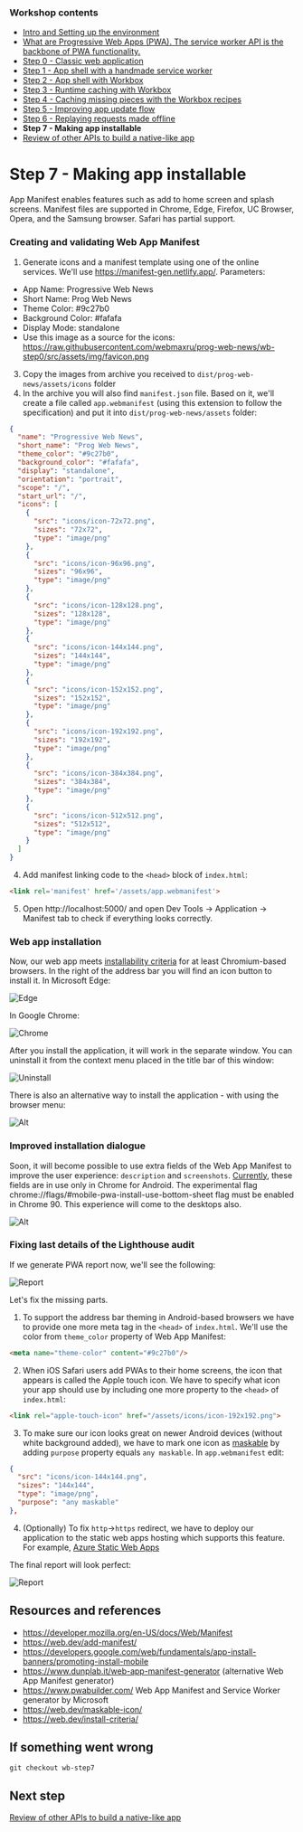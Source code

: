 ### Workshop contents

- [Intro and Setting up the environment](README.md)
- [What are Progressive Web Apps (PWA). The service worker API is the backbone of PWA functionality.](theory.md)
- [Step 0 - Classic web application](practice-step0.md)
- [Step 1 - App shell with a handmade service worker](practice-step1.md)
- [Step 2 - App shell with Workbox](practice-step2.md)
- [Step 3 - Runtime caching with Workbox](practice-step3.md)
- [Step 4 - Caching missing pieces with the Workbox recipes](practice-step4.md)
- [Step 5 - Improving app update flow](practice-step5.md)
- [Step 6 - Replaying requests made offline](practice-step6.md)
- **Step 7 - Making app installable**
- [Review of other APIs to build a native-like app](other-apis.md)

# Step 7 - Making app installable

App Manifest enables features such as add to home screen and splash screens. Manifest files are supported in Chrome, Edge, Firefox, UC Browser, Opera, and the Samsung browser. Safari has partial support.

### Creating and validating Web App Manifest

1) Generate icons and a manifest template using one of the online services. We'll use https://manifest-gen.netlify.app/. Parameters:
- App Name: Progressive Web News
- Short Name: Prog Web News
- Theme Color: #9c27b0
- Background Color: #fafafa
- Display Mode: standalone
- Use this image as a source for the icons: https://raw.githubusercontent.com/webmaxru/prog-web-news/wb-step0/src/assets/img/favicon.png
3) Copy the images from archive you received to `dist/prog-web-news/assets/icons` folder
4) In the archive you will also find `manifest.json` file. Based on it, we'll create a file called `app.webmanifest` (using this extension to follow the specification) and put it into `dist/prog-web-news/assets` folder:
```json
{
  "name": "Progressive Web News",
  "short_name": "Prog Web News",
  "theme_color": "#9c27b0",
  "background_color": "#fafafa",
  "display": "standalone",
  "orientation": "portrait",
  "scope": "/",
  "start_url": "/",
  "icons": [
    {
      "src": "icons/icon-72x72.png",
      "sizes": "72x72",
      "type": "image/png"
    },
    {
      "src": "icons/icon-96x96.png",
      "sizes": "96x96",
      "type": "image/png"
    },
    {
      "src": "icons/icon-128x128.png",
      "sizes": "128x128",
      "type": "image/png"
    },
    {
      "src": "icons/icon-144x144.png",
      "sizes": "144x144",
      "type": "image/png"
    },
    {
      "src": "icons/icon-152x152.png",
      "sizes": "152x152",
      "type": "image/png"
    },
    {
      "src": "icons/icon-192x192.png",
      "sizes": "192x192",
      "type": "image/png"
    },
    {
      "src": "icons/icon-384x384.png",
      "sizes": "384x384",
      "type": "image/png"
    },
    {
      "src": "icons/icon-512x512.png",
      "sizes": "512x512",
      "type": "image/png"
    }
  ]
}
```
4) Add manifest linking code to the `<head>` block of `index.html`:
```html
<link rel='manifest' href='/assets/app.webmanifest'>
```
5) Open http://localhost:5000/ and open Dev Tools -> Application -> Manifest tab to check if everything looks correctly.

### Web app installation

Now, our web app meets [installability criteria](https://web.dev/install-criteria/) for at least Chromium-based browsers. In the right of the address bar you will find an icon button to install it. In Microsoft Edge:

![Edge](images/step7-1.png)

In Google Chrome:

![Chrome](images/step7-3.png)

After you install the application, it will work in the separate window. You can uninstall it from the context menu placed in the title bar of this window:

![Uninstall](images/step7-2.png)

There is also an alternative way to install the application - with using the browser menu:

![Alt](images/step7-4.png)

### Improved installation dialogue

Soon, it will become possible to use extra fields of the Web App Manifest to improve the user experience: `description` and `screenshots`. [Currently](https://twitter.com/ChromiumDev/status/1376472636058927104), these fields are in use only in Chrome for Android. The experimental flag chrome://flags/#mobile-pwa-install-use-bottom-sheet flag must be enabled in Chrome 90. This experience will come to the desktops also.

![Alt](images/webappinstall.jpg)

### Fixing last details of the Lighthouse audit

If we generate PWA report now, we'll see the following:

![Report](images/step7-5.png)

Let's fix the missing parts.

1) To support the address bar theming in Android-based browsers we have to provide one more meta tag in the `<head>` of `index.html`. We'll use the color from `theme_color` property of Web App Manifest:
```html
<meta name="theme-color" content="#9c27b0"/>
```
2) When iOS Safari users add PWAs to their home screens, the icon that appears is called the Apple touch icon. We have to specify what icon your app should use by including one more property to the `<head>` of `index.html`:
```html
<link rel="apple-touch-icon" href="/assets/icons/icon-192x192.png">
```
3) To make sure our icon looks great on newer Android devices (without white background added), we have to mark one icon as [maskable](https://web.dev/maskable-icon-audit/) by adding `purpose` property equals `any maskable`. In `app.webmanifest` edit:
```json
{
  "src": "icons/icon-144x144.png",
  "sizes": "144x144",
  "type": "image/png",
  "purpose": "any maskable"
},
```
 
4) (Optionally) To fix `http`->`https` redirect, we have to deploy our application to the static web apps hosting which supports this feature. For example, [Azure Static Web Apps]()

The final report will look perfect:

![Report](images/step7-6.png)



## Resources and references

- https://developer.mozilla.org/en-US/docs/Web/Manifest
- https://web.dev/add-manifest/
- https://developers.google.com/web/fundamentals/app-install-banners/promoting-install-mobile
- https://www.dunplab.it/web-app-manifest-generator (alternative Web App Manifest generator)
- https://www.pwabuilder.com/ Web App Manifest and Service Worker generator by Microsoft
- https://web.dev/maskable-icon/
- https://web.dev/install-criteria/


## If something went wrong
```
git checkout wb-step7
```

## Next step
[Review of other APIs to build a native-like app](other-apis.md)
